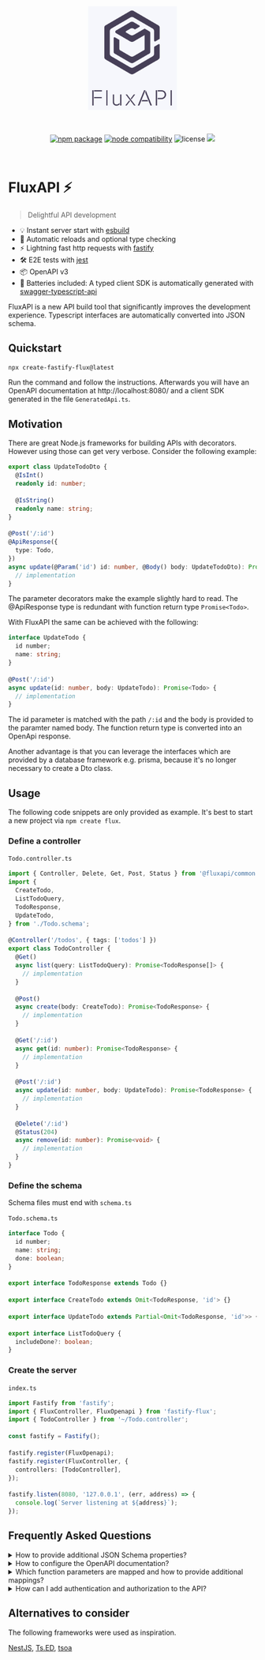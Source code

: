 <p align="center">
  <a href="https://github.com/fluxapi/fluxapi" target="_blank" rel="noopener noreferrer">
    <img width="180" src="./logo.png" alt="Flux logo">
  </a>
</p>
<br/>
<p align="center">
  <a href="https://www.npmjs.com/package/create-fastify-flux"><img src="https://img.shields.io/npm/v/create-fastify-flux.svg" alt="npm package"></a>
  <a href="https://nodejs.org/en/about/releases/"><img src="https://img.shields.io/node/v/create-fastify-flux.svg" alt="node compatibility"></a>
  <img src="https://img.shields.io/badge/License-MIT-green.svg" alt="license" />
  <img src="https://github.com/Jnig/fastify-flux/actions/workflows/test.yml/badge.svg" />

</p>
<br/>

# FluxAPI ⚡

> Delightful API development

- 💡 Instant server start with <a href="https://github.com/evanw/esbuild" target="_blank">esbuild</a>
- 🎯 Automatic reloads and optional type checking
- ⚡️ Lightning fast http requests with <a href="https://github.com/fastify/fastify" target="_blank">fastify</a>
- 🛠️ E2E tests with [jest](https://github.com/facebook/jest)
- 📦 OpenAPI v3
- 🔋 Batteries included: A typed client SDK is automatically generated with <a href="https://github.com/acacode/swagger-typescript-api" target="_blank">swagger-typescript-api</a>

FluxAPI is a new API build tool that significantly improves the development experience. Typescript interfaces are automatically converted into JSON schema.

## Quickstart

```sh
npx create-fastify-flux@latest
```

Run the command and follow the instructions. Afterwards you will have an OpenAPI documentation at http://localhost:8080/ and a client SDK generated in the file `GeneratedApi.ts`.

## Motivation

There are great Node.js frameworks for building APIs with decorators. However using those can get very verbose. Consider the following example:

```ts
export class UpdateTodoDto {
  @IsInt()
  readonly id: number;

  @IsString()
  readonly name: string;
}

@Post('/:id')
@ApiResponse({
  type: Todo,
})
async update(@Param('id') id: number, @Body() body: UpdateTodoDto): Promise<Todo> {
  // implementation
}
```

The parameter decorators make the example slightly hard to read. The @ApiResponse type is redundant with function return type `Promise<Todo>`.

With FluxAPI the same can be achieved with the following:

```ts
interface UpdateTodo {
  id number;
  name: string;
}

@Post('/:id')
async update(id: number, body: UpdateTodo): Promise<Todo> {
  // implementation
}
```

The id parameter is matched with the path `/:id` and the body is provided to the paramter named body. The function return type is converted into an OpenApi response.

Another advantage is that you can leverage the interfaces which are provided by a database framework e.g. prisma, because it's no longer necessary to create a Dto class.

## Usage

The following code snippets are only provided as example. It's best to start a new project via
`npm create flux`.

### Define a controller

`Todo.controller.ts`

```ts
import { Controller, Delete, Get, Post, Status } from '@fluxapi/common';
import {
  CreateTodo,
  ListTodoQuery,
  TodoResponse,
  UpdateTodo,
} from './Todo.schema';

@Controller('/todos', { tags: ['todos'] })
export class TodoController {
  @Get()
  async list(query: ListTodoQuery): Promise<TodoResponse[]> {
    // implementation
  }

  @Post()
  async create(body: CreateTodo): Promise<TodoResponse> {
    // implementation
  }

  @Get('/:id')
  async get(id: number): Promise<TodoResponse> {
    // implementation
  }

  @Post('/:id')
  async update(id: number, body: UpdateTodo): Promise<TodoResponse> {
    // implementation
  }

  @Delete('/:id')
  @Status(204)
  async remove(id: number): Promise<void> {
    // implementation
  }
}
```

### Define the schema

Schema files must end with `schema.ts`

`Todo.schema.ts`

```ts
interface Todo {
  id number;
  name: string;
  done: boolean;
}

export interface TodoResponse extends Todo {}

export interface CreateTodo extends Omit<TodoResponse, 'id'> {}

export interface UpdateTodo extends Partial<Omit<TodoResponse, 'id'>> {}

export interface ListTodoQuery {
  includeDone?: boolean;
}

```

### Create the server

`index.ts`

```ts
import Fastify from 'fastify';
import { FluxController, FluxOpenapi } from 'fastify-flux';
import { TodoController } from '~/Todo.controller';

const fastify = Fastify();

fastify.register(FluxOpenapi);
fastify.register(FluxController, {
  controllers: [TodoController],
});

fastify.listen(8080, '127.0.0.1', (err, address) => {
  console.log(`Server listening at ${address}`);
});
```

## Frequently Asked Questions

<details>
  <summary>How to provide additional JSON Schema properties?</summary>

You can use JSDoc to provide additional JSON Schema properties. You can also find more examples in the [ts-json-schema-generator](https://github.com/vega/ts-json-schema-generator) repository.

```ts
/**
 * @title Some title here
 * @description Some description here
 */
export interface MyObject {
  /**
   * @description Export field description
   * @default 'foobar'
   */
  name: string;
}
```

</details>

<details>
  <summary>How to configure the OpenAPI documentation?</summary>

The openapi function accepts all options from [fastify-swagger](https://github.com/fastify/fastify-swagger).

```ts
fastify.register(FluxOpenapi, {
  routePrefix: '/documentation',
  swagger: {
    info: {
      title: 'Test swagger',
      description: 'Testing the Fastify swagger API',
      version: '0.1.0',
    },
  },
});
```

</details>

<details>
  <summary>Which function parameters are mapped and how to provide additional mappings?</summary>

Mappings can be provided by parameter `name` or `type`. The following mappings are provided by default and can be extended.

```ts
const fastify = flux({
  mapping: [
    {
      name: 'query',
      mapper({ request }) {
        return request.query;
      },
    },
    {
      name: 'body',
      mapper({ request }) {
        return request.body;
      },
    },
    {
      type: 'FastifyReply',
      mapper({ reply }) {
        return reply;
      },
    },
    {
      type: 'FastifyRequest',
      mapper({ request }) {
        return request;
      },
    },
  ],
});
```

</details>

<details>
  <summary>How can I add authentication and authorization to the API?</summary>

For authentication fastify hooks can be used to identify user by a Token, JWT or anyhing else.

The `@Auth` decorator can be used to add values like roles or permissions to an endpoint. Via `reply.context.config.auth` the added value can be used in fastify hooks.

```ts
@Post()
@Auth('admin')
async create(body: CreateTodo): Promise<TodoResponse> {
}
```

```ts
fastify.addHook('onRequest', async (request, reply) => {
  const { auth } = reply.context.config;
  if (!request.user.roles.includes(auth)) {
    throw new Error();
  }
});
```

</details>

## Alternatives to consider

The following frameworks were used as inspiration.

[NestJS](https://github.com/nestjs/nest), [Ts.ED](https://github.com/tsedio/tsed), [tsoa](https://github.com/lukeautry/tsoa)
